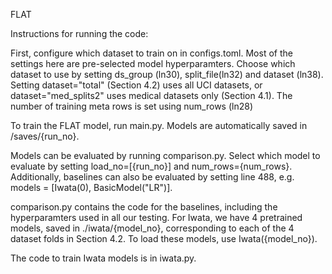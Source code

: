 FLAT 

Instructions for running the code:

First, configure which dataset to train on in configs.toml. 
Most of the settings here are pre-selected model hyperparamters. Choose which dataset to use by setting ds_group (ln30), split_file(ln32) and dataset (ln38). 
Setting dataset="total" (Section 4.2) uses all UCI datasets, or dataset="med_splits2" uses medical datasets only (Section 4.1). The number of training meta rows is set using num_rows (ln28)

To train the FLAT model, run main.py. Models are automatically saved in /saves/{run_no}. 

Models can be evaluated by running comparison.py. Select which model to evaluate by setting load_no=[{run_no}] and num_rows={num_rows}.
Additionally, baselines can also be evaluated by setting line 488, e.g. models = [Iwata(0), BasicModel("LR")]. 

comparison.py contains the code for the baselines, including the hyperparamters used in all our testing. 
For Iwata, we have 4 pretrained models, saved in ./iwata/{model_no}, corresponding to each of the 4 dataset folds in Section 4.2. To load these models, use Iwata({model_no}). 

The code to train Iwata models is in iwata.py. 

